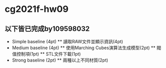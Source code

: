 # cg2021f-hw09
## 以下皆已完成by109598032
* Simple baseline (4pt)
** 讀取RAW文件並顯示資訊(4pt)
* Medium baseline (4pt)
** 使用Marching Cubes演算法生成模型(2pt)
** 閥值控制項(1pt)
** STL文件下載(1pt)
* Strong baseline (2pt)
** 兩種以上不同材質(2pt)
